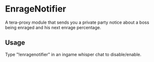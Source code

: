 # EnrageNotifier
A tera-proxy module that sends you a private party notice about a boss being enraged and his next enrage percentage.

## Usage
Type "!enragenotifier" in an ingame whisper chat to disable/enable.
